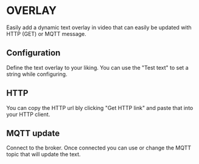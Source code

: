 # OVERLAY

Easily add a dynamic text overlay in video that can easily be updated with HTTP (GET) or MQTT message.

## Configuration

Define the text overlay to your liking.  You can use the "Test text" to set a string while configuring.

## HTTP

You can copy the HTTP url bly clicking "Get HTTP link" and paste that into your HTTP client.

## MQTT update

Connect to the broker.  Once connected you can use or change the MQTT topic that will update the text.



